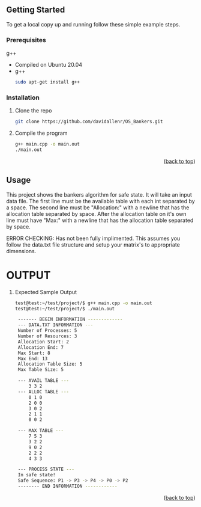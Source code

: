 

<!-- GETTING STARTED -->
## Getting Started

To get a local copy up and running follow these simple example steps.

### Prerequisites

g++
* Compiled on Ubuntu 20.04 
* g++
  ```sh
  sudo apt-get install g++
  ```

### Installation
1. Clone the repo
   ```sh
   git clone https://github.com/davidallenr/OS_Bankers.git
   ```
2. Compile the program
   ```sh
   g++ main.cpp -o main.out
   ./main.out
   ```
<p align="right">(<a href="#top">back to top</a>)</p>



<!-- USAGE EXAMPLES -->
## Usage

This project shows the bankers algorithm for safe state. It will take an input data file.
The first line must be the available table with each int separated by a space.
The second line must be "Allocation:" with a newline that has the allocation table separated by space.
After the allocation table on it's own line must have "Max:" with a newline that has the allocation table separated by space.

ERROR CHECKING: Has not been fully implimented. This assumes you follow the data.txt file structure and setup your matrix's to appropriate dimensions.

# OUTPUT
1. Expected Sample Output
   ```sh
   test@test:~/test/project/$ g++ main.cpp -o main.out
   test@test:~/test/project/$ ./main.out

    ------- BEGIN INFORMATION -------------
    --- DATA.TXT INFORMATION ---
    Number of Processes: 5
    Number of Resources: 3
    Allocation Start: 2
    Allocation End: 7
    Max Start: 8
    Max End: 13
    Allocation Table Size: 5
    Max Table Size: 5

    --- AVAIL TABLE ---
        3 3 2 
    --- ALLOC TABLE ---
        0 1 0
        2 0 0
        3 0 2
        2 1 1
        0 0 2

    --- MAX TABLE ---
        7 5 3
        3 2 2
        9 0 2
        2 2 2
        4 3 3

    --- PROCESS STATE ---
    In safe state! 
    Safe Sequence: P1 -> P3 -> P4 -> P0 -> P2
    -------- END INFORMATION ------------
   ```

<p align="right">(<a href="#top">back to top</a>)</p>

